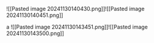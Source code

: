 ![[Pasted image 20241130140430.png]]![[Pasted image 20241130140451.png]]

a
![[Pasted image 20241130143451.png]]![[Pasted image 20241130143500.png]]